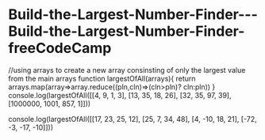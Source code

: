 # Build-the-Largest-Number-Finder---Build-the-Largest-Number-Finder-freeCodeCamp
//using arrays to create a new array consinsting of only the largest value from the main arrays
function largestOfAll(arrays){
return arrays.map(array=>array.reduce((pln,cln)=>(cln>pln)? cln:pln))
}
console.log(largestOfAll([[4, 9, 1, 3], [13, 35, 18, 26], [32, 35, 97, 39], [1000000, 1001, 857, 1]]))

   
 console.log(largestOfAll([[17, 23, 25, 12], [25, 7, 34, 48], [4, -10, 18, 21], [-72, -3, -17, -10]]))
